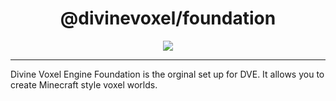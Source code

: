 <h1 align="center">
@divinevoxel/foundation
</h1>

<p align="center">
<img src="https://divine-star-software.github.io/DigitalAssets/images/logo-small.png">
</p>

---

Divine Voxel Engine Foundation is the orginal set up for DVE. It allows you to create Minecraft style voxel worlds.
